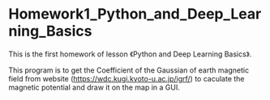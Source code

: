 # Homework1_Python_and_Deep_Learning_Basics
This is the first homework of lesson 《Python and Deep Learning Basics》.

This program is to get the Coefficient of the Gaussian of earth magnetic field from website
(https://wdc.kugi.kyoto-u.ac.jp/igrf/)
to caculate the magnetic potential and draw it on the map in a GUI.

